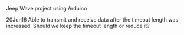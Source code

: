 Jeep Wave project using Arduino

20Jun16
Able to transmit and receive data after the timeout length was increased. Should we keep the timeout length or reduce it? 
